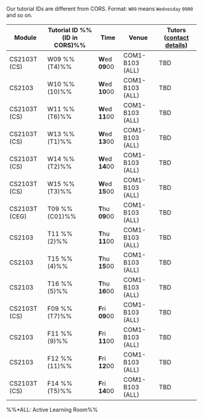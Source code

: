 <tip-box type="important"> 

Our tutorial IDs are different from CORS. Format: `W09` means `Wednesday` `0900` and so on.

</tip-box>

| Module | Tutorial ID %%(ID in CORS)%% | Time      | Venue            | Tutors ([contact details](https://docs.google.com/document/d/126YRkm4bWW1rai3u0Szc-4mLqhIyQUVL6EC54jM5f2g/pub?embed=true)) 
|---------------|----------------|------------------|------------------|----
| CS2103T (CS)  | W09  %%(T4)%%  | **W**ed **09**00 | COM1-B103 (ALL)  | TBD            
| CS2103        | W10  %%(10)%%  | **W**ed **10**00 | COM1-B103 (ALL)  | TBD            
| CS2103T (CS)  | W11  %%(T6)%%  | **W**ed **11**00 | COM1-B103 (ALL)  | TBD            
| CS2103T (CS)  | W13  %%(T1)%%  | **W**ed **13**00 | COM1-B103 (ALL)  | TBD       
| CS2103T (CS)  | W14  %%(T2)%%  | **W**ed **14**00 | COM1-B103 (ALL)  | TBD       
| CS2103T (CS)  | W15  %%(T3)%%  | **W**ed **15**00 | COM1-B103 (ALL)  | TBD       
| CS2103T (CEG) | T09  %%(C01)%% | **T**hu **09**00 | COM1-B103 (ALL)  | TBD            
| CS2103        | T11  %%(2)%%   | **T**hu **11**00 | COM1-B103 (ALL)  | TBD            
| CS2103        | T15  %%(4)%%   | **T**hu **15**00 | COM1-B103 (ALL)  | TBD 
| CS2103        | T16  %%(5)%%   | **T**hu **16**00 | COM1-B103 (ALL)  | TBD 
| CS2103T (CS)  | F09  %%(T7)%%  | **F**ri **09**00 | COM1-B103 (ALL)  | TBD      
| CS2103        | F11  %%(9)%%   | **F**ri **11**00 | COM1-B103 (ALL)  | TBD      
| CS2103        | F12  %%(11)%%  | **F**ri **12**00 | COM1-B103 (ALL)  | TBD            
| CS2103T (CS)  | F14  %%(T5)%%  | **F**ri **14**00 | COM1-B103 (ALL)  | TBD            

%%*ALL: Active Learning Room%%
